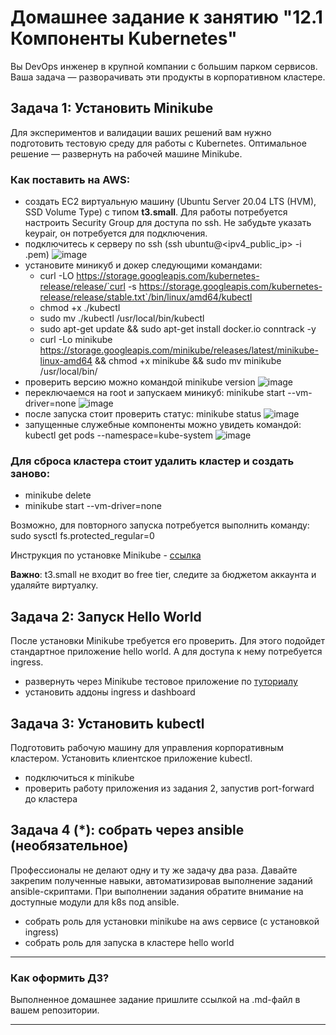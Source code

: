 # Домашнее задание к занятию "12.1 Компоненты Kubernetes"

Вы DevOps инженер в крупной компании с большим парком сервисов. Ваша задача — разворачивать эти продукты в корпоративном кластере. 

## Задача 1: Установить Minikube

Для экспериментов и валидации ваших решений вам нужно подготовить тестовую среду для работы с Kubernetes. Оптимальное решение — развернуть на рабочей машине Minikube.

### Как поставить на AWS:
- создать EC2 виртуальную машину (Ubuntu Server 20.04 LTS (HVM), SSD Volume Type) с типом **t3.small**. Для работы потребуется настроить Security Group для доступа по ssh. Не забудьте указать keypair, он потребуется для подключения.
- подключитесь к серверу по ssh (ssh ubuntu@<ipv4_public_ip> -i <keypair>.pem)
  ![image](https://user-images.githubusercontent.com/40559167/198847162-5d717268-bd0d-4c1d-9295-64c30b0d77a9.png)
- установите миникуб и докер следующими командами:
  - curl -LO https://storage.googleapis.com/kubernetes-release/release/`curl -s https://storage.googleapis.com/kubernetes-release/release/stable.txt`/bin/linux/amd64/kubectl
  - chmod +x ./kubectl
  - sudo mv ./kubectl /usr/local/bin/kubectl
  - sudo apt-get update && sudo apt-get install docker.io conntrack -y
  - curl -Lo minikube https://storage.googleapis.com/minikube/releases/latest/minikube-linux-amd64 && chmod +x minikube && sudo mv minikube /usr/local/bin/
- проверить версию можно командой minikube version
 ![image](https://user-images.githubusercontent.com/40559167/198847148-f257c6f7-7fb9-4305-85ca-0de1e916ddea.png)
- переключаемся на root и запускаем миникуб: minikube start --vm-driver=none
 ![image](https://user-images.githubusercontent.com/40559167/198847205-03d089dc-1309-4435-becd-fc531099b876.png)
- после запуска стоит проверить статус: minikube status
 ![image](https://user-images.githubusercontent.com/40559167/198847216-634b25aa-ca67-4d51-b5fd-e17865ca4b36.png)
- запущенные служебные компоненты можно увидеть командой: kubectl get pods --namespace=kube-system
 ![image](https://user-images.githubusercontent.com/40559167/198847253-f1364cb3-9ae5-449a-90eb-25282c0bd125.png)
### Для сброса кластера стоит удалить кластер и создать заново:
- minikube delete
- minikube start --vm-driver=none

Возможно, для повторного запуска потребуется выполнить команду: sudo sysctl fs.protected_regular=0

Инструкция по установке Minikube - [ссылка](https://kubernetes.io/ru/docs/tasks/tools/install-minikube/)

**Важно**: t3.small не входит во free tier, следите за бюджетом аккаунта и удаляйте виртуалку.

## Задача 2: Запуск Hello World
После установки Minikube требуется его проверить. Для этого подойдет стандартное приложение hello world. А для доступа к нему потребуется ingress.

- развернуть через Minikube тестовое приложение по [туториалу](https://kubernetes.io/ru/docs/tutorials/hello-minikube/#%D1%81%D0%BE%D0%B7%D0%B4%D0%B0%D0%BD%D0%B8%D0%B5-%D0%BA%D0%BB%D0%B0%D1%81%D1%82%D0%B5%D1%80%D0%B0-minikube)
- установить аддоны ingress и dashboard

## Задача 3: Установить kubectl

Подготовить рабочую машину для управления корпоративным кластером. Установить клиентское приложение kubectl.
- подключиться к minikube 
- проверить работу приложения из задания 2, запустив port-forward до кластера

## Задача 4 (*): собрать через ansible (необязательное)

Профессионалы не делают одну и ту же задачу два раза. Давайте закрепим полученные навыки, автоматизировав выполнение заданий  ansible-скриптами. При выполнении задания обратите внимание на доступные модули для k8s под ansible.
 - собрать роль для установки minikube на aws сервисе (с установкой ingress)
 - собрать роль для запуска в кластере hello world
  
  ---

### Как оформить ДЗ?

Выполненное домашнее задание пришлите ссылкой на .md-файл в вашем репозитории.

---
